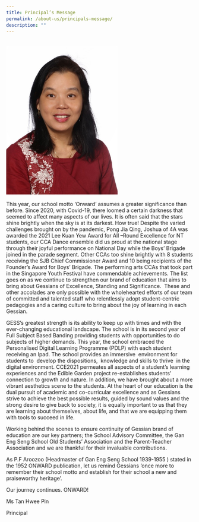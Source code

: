 ```yaml
---
title: Principal’s Message
permalink: /about-us/principals-message/
description: ""
---
```

<br>
<img src="/images/Tan-Hwee-Pin.jpeg" 
         style="width:300px"
	/>
<br>

This year, our school motto ‘Onward’ assumes a greater significance than before. Since 2020, with Covid-19, there loomed a certain darkness that seemed to affect many aspects of our lives. It is often said that the stars shine brightly when the sky is at its darkest. How true! Despite the varied challenges brought on by the pandemic, Pong Jia Qing, Joshua of 4A was awarded the 2021 Lee Kuan Yew Award for All –Round Excellence for NT students, our CCA Dance ensemble did us proud at the national stage through their joyful performance on National Day while the Boys’ Brigade joined in the parade segment. Other CCAs too shine brightly with 8 students receiving the SJB Chief Commissioner Award and 10 being recipients of the Founder’s Award for Boys’ Brigade. The performing arts CCAs that took part in the Singapore Youth Festival have commendable achievements. The list goes on as we continue to strengthen our brand of education that aims to bring about Gessians of Excellence, Standing and Significance.  These and other accolades are only possible with the wholehearted efforts of our team of committed and talented staff who relentlessly adopt student-centric pedagogies and a caring culture to bring about the joy of learning in each Gessian. 

GESS’s greatest strength is its ability to keep up with times and with the ever-changing educational landscape. The school is in its second year of Full Subject Based Banding providing students with opportunities to do subjects of higher demands. This year, the school embraced the Personalised Digital Learning Programme (PDLP) with each student receiving an Ipad. The school provides an immersive  environment for students to  develop the dispositions,  knowledge and skills to thrive  in the digital environment. CCE2021 permeates all aspects of a student’s learning experiences and the Edible Garden project re-establishes students’ connection to growth and nature. In addition, we have brought about a more vibrant aesthetics scene to the students. At the heart of our education is the dual pursuit of academic and co-curricular excellence and as Gessians strive to achieve the best possible results, guided by sound values and the strong desire to give back to society, it is equally important to us that they are learning about themselves, about life, and that we are equipping them with tools to succeed in life.

Working behind the scenes to ensure continuity of Gessian brand of education are our key partners; the School Advisory Committee, the Gan Eng Seng School Old Students’ Association and the Parent-Teacher Association and we are thankful for their invaluable contributions. 

As P.F Aroozoo (Headmaster of Gan Eng Seng School 1939-1955 ) stated in the 1952 ONWARD publication, let us remind Gessians ‘once more to remember their school motto and establish for their school a new and praiseworthy heritage’. 

Our journey continues. ONWARD!

Ms Tan Hwee Pin

Principal